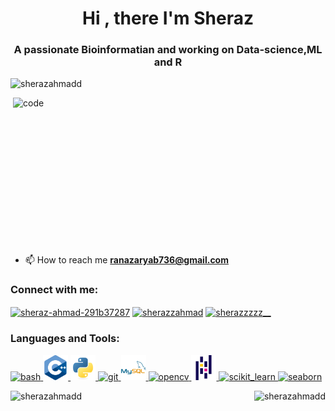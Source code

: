 <h1 align="center">Hi , there I'm Sheraz</h1>

<h3 align="center">A passionate Bioinformatian and working on Data-science,ML and R</h3>
<p align="left"> <img src="https://komarev.com/ghpvc/?username=sherazahmadd&label=Profile%20views&color=0e75b6&style=flat" alt="sherazahmadd" /> </p>
<img align="right" alt="code" height="250" width="500"src="https://media.licdn.com/dms/image/D4D12AQFl4MjYnkEYNg/article-cover_image-shrink_600_2000/0/1707512073268?e=2147483647&v=beta&t=gJYTY4AZfnT_b8FQ3Y3ZEPlAeGckqDlcx-w6vPrRgYY">

- 📫 How to reach me **ranazaryab736@gmail.com**

<h3 align="left">Connect with me:</h3>
<p align="left">
<a href="https://linkedin.com/in/sheraz-ahmad-291b37287" target="blank"><img align="center" src="https://raw.githubusercontent.com/rahuldkjain/github-profile-readme-generator/master/src/images/icons/Social/linked-in-alt.svg" alt="sheraz-ahmad-291b37287" height="30" width="40" /></a>
<a href="https://kaggle.com/sherazzahmad" target="blank"><img align="center" src="https://raw.githubusercontent.com/rahuldkjain/github-profile-readme-generator/master/src/images/icons/Social/kaggle.svg" alt="sherazzahmad" height="30" width="40" /></a>
<a href="https://instagram.com/sherazzzzz__" target="blank"><img align="center" src="https://raw.githubusercontent.com/rahuldkjain/github-profile-readme-generator/master/src/images/icons/Social/instagram.svg" alt="sherazzzzz__" height="30" width="40" /></a>
</p>

<h3 align="left">Languages and Tools:</h3>
<p align="left"> <a href="https://www.gnu.org/software/bash/" target="_blank" rel="noreferrer"> <img src="https://www.vectorlogo.zone/logos/gnu_bash/gnu_bash-icon.svg" alt="bash" width="40" height="40"/> </a> <a href="https://www.w3schools.com/cpp/" target="_blank" rel="noreferrer"> <img src="https://raw.githubusercontent.com/devicons/devicon/master/icons/cplusplus/cplusplus-original.svg" alt="cplusplus" width="40" height="40"/> </a> <a href="https://www.python.org" target="_blank" rel="noreferrer"> <img src="https://raw.githubusercontent.com/devicons/devicon/master/icons/python/python-original.svg" alt="python" width="40" height="40"/> </a> <a href="https://git-scm.com/" target="_blank" rel="noreferrer"> <img src="https://www.vectorlogo.zone/logos/git-scm/git-scm-icon.svg" alt="git" width="40" height="40"/> </a> <a href="https://www.mysql.com/" target="_blank" rel="noreferrer"> <img src="https://raw.githubusercontent.com/devicons/devicon/master/icons/mysql/mysql-original-wordmark.svg" alt="mysql" width="40" height="40"/> </a> <a href="https://opencv.org/" target="_blank" rel="noreferrer"> <img src="https://www.vectorlogo.zone/logos/opencv/opencv-icon.svg" alt="opencv" width="40" height="40"/> </a> <a href="https://pandas.pydata.org/" target="_blank" rel="noreferrer"> <img src="https://raw.githubusercontent.com/devicons/devicon/2ae2a900d2f041da66e950e4d48052658d850630/icons/pandas/pandas-original.svg" alt="pandas" width="40" height="40"/> </a> <a href="https://scikit-learn.org/" target="_blank" rel="noreferrer"> <img src="https://upload.wikimedia.org/wikipedia/commons/0/05/Scikit_learn_logo_small.svg" alt="scikit_learn" width="40" height="40"/> </a> <a href="https://seaborn.pydata.org/" target="_blank" rel="noreferrer"> <img src="https://seaborn.pydata.org/_images/logo-mark-lightbg.svg" alt="seaborn" width="40" height="40"/> </a> </p>

<p><img align="left" src="https://github-readme-stats.vercel.app/api/top-langs?username=sherazahmadd&theme=midnight-purple&hide_border=true&show_icons=true&locale=en&layout=compact" alt="sherazahmadd"/></p>

<p>&nbsp;<img align="right" src="https://github-readme-stats.vercel.app/api?username=sherazahmadd&theme=midnight-purple&hide_border=true&show_icons=true&locale=en" alt="sherazahmadd" /></p>
